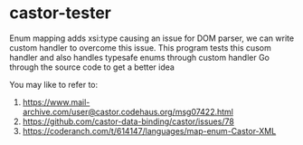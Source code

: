 # castor-tester
Enum mapping adds xsi:type causing an issue for DOM parser, we can write custom handler to overcome this issue.
This program tests this cusom handler and also handles typesafe enums through custom handler
Go through the source code to get a better idea

You may like to refer to:
1. https://www.mail-archive.com/user@castor.codehaus.org/msg07422.html
2. https://github.com/castor-data-binding/castor/issues/78
3. https://coderanch.com/t/614147/languages/map-enum-Castor-XML
